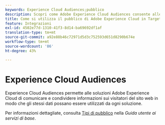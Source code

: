 ```yaml
---
keywords: Experience Cloud Audiences;pubblico
description: Scopri come Adobe Experience Cloud Audiences consente alle soluzioni di Experience Cloud di comunicare e condividere informazioni sui visitatori del sito web con altre soluzioni di Adobe.
title: Come si utilizza il pubblico di Adobe Experience Cloud in Target?
feature: Integrazioni
exl-id: 4502e77d-1310-41f3-8d14-ba69692df1af
translation-type: tm+mt
source-git-commit: a92e88b46c72971d5d3c752593d651d8290b674e
workflow-type: tm+mt
source-wordcount: '86'
ht-degree: 43%

---
```


# Experience Cloud Audiences

Experience Cloud Audiences permette alle soluzioni Adobe Experience Cloud di comunicare e condividere informazioni sui visitatori del sito web in modo che gli stessi dati possano essere utilizzati da ogni soluzione.

Per informazioni dettagliate, consulta [Tipi di pubblico](https://experienceleague.adobe.com/docs/core-services/interface/audiences/audience-library.html) nella *Guida utente ai servizi di base*.
